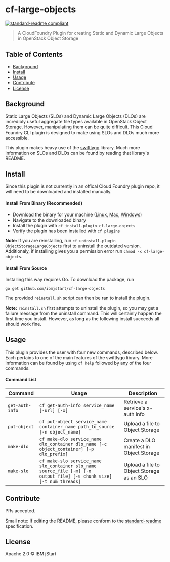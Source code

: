 # cf-large-objects

[![standard-readme compliant](https://img.shields.io/badge/standard--readme-OK-green.svg?style=flat-square)](https://github.com/RichardLitt/standard-readme)

> A CloudFoundry Plugin for creating Static and Dynamic Large Objects in OpenStack Object Storage

## Table of Contents

- [Background](#background)
- [Install](#install)
- [Usage](#usage)
- [Contribute](#contribute)
- [License](#license)

## Background

Static Large Objects (SLOs) and Dynamic Large Objects (DLOs) are incredibly useful aggregate file types available
in OpenStack Object Storage. However, manipulating them can be quite difficult. This Cloud Foundry CLI plugin is
designed to make using SLOs and DLOs much more accessible. 

This plugin makes heavy use of the [swiftlygo](https://github.com/ibmjstart/swiftlygo) library. Much more information on SLOs and DLOs can be found by reading
that library's README.

## Install

Since this plugin is not currently in an offical Cloud Foundry plugin repo, it will need to be downloaded and installed
manually. 

#### Install From Binary (Recommended)

- Download the binary for your machine ([Linux](https://github.com/ibmjstart/cf-large-objects/tree/master/binaries/linux/cf-large-objects?raw=true), [Mac](https://github.com/ibmjstart/cf-large-objects/tree/master/binaries/darwin/cf-large-objects?raw=true), [Windows](https://github.com/ibmjstart/cf-large-objects/tree/master/binaries/windows/cf-large-objects.exe?raw=true))
- Navigate to the downloaded binary
- Install the plugin with `cf install-plugin cf-large-objects`
- Verify the plugin has been installed with `cf plugins`

**Note:** If you are reinstalling, run `cf uninstall-plugin ObjectStorageLargeObjects` first to uninstall the outdated
version. Additionaly, if installing gives you a permission error run `chmod -x cf-large-objects`.

#### Install From Source

Installing this way requires Go. To download the package, run
```
go get github.com/ibmjstart/cf-large-objects
```

The provided `reinstall.sh` script can then be ran to install the plugin.

**Note:** `reinstall.sh` first attempts to uninstall the plugin, so you may get a failure message from the uninstall
command. This will certainly happen the first time you install. However, as long as the following install succeeds all
should work fine.

## Usage

This plugin provides the user with four new commands, described below. Each pertains to one of the main features of the
swiftlygo library. More information can be found by using `cf help` followed by any of the four commands.

#### Command List

Command		|Usage															|Description
---		|---															|---
`get-auth-info` | `cf get-auth-info service_name [-url] [-x]`										|Retrieve a service's x-auth info
`put-object`    | `cf put-object service_name container_name path_to_source [-n object_name]`						|Upload a file to Object Storage
`make-dlo`	| `cf make-dlo service_name dlo_container dlo_name [-c object_container] [-p dlo_prefix]`				|Create a DLO manifest in Object Storage
`make-slo`	| `cf make-slo service_name slo_container slo_name source_file [-m] [-o output_file] [-s chunk_size] [-t num_threads]`	|Upload a file to Object Storage as an SLO

## Contribute

PRs accepted.

Small note: If editing the README, please conform to the [standard-readme](https://github.com/RichardLitt/standard-readme) specification.

## License
Apache 2.0
 © IBM jStart
